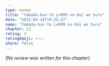 ```yaml
---
type: manga
title: "Yamada-kun to Lv999 no Koi wo Suru"
date: "2023-04-14T19:25:37"
name: "Yamada-kun to Lv999 no Koi wo Suru"
chapter: 23
rating: 3
ratingEmoji: ⭐️⭐️⭐️
share: false
---
```


*[No review was written for this chapter]*
